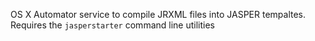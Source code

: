 OS X Automator service to compile JRXML files into JASPER tempaltes. Requires the `jasperstarter` command line utilities
